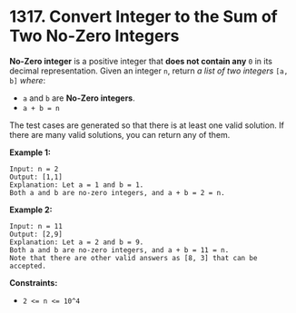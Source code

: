 # 1317. Convert Integer to the Sum of Two No-Zero Integers
**No-Zero integer** is a positive integer that **does not contain any** `0` in its decimal representation. Given an integer `n`, return *a list of two integers* `[a, b]` *where*:  
- `a` and `b` are **No-Zero integers**.  
- `a + b = n`

The test cases are generated so that there is at least one valid solution. If there are many valid solutions, you can return any of them.

**Example 1:**
```
Input: n = 2
Output: [1,1]
Explanation: Let a = 1 and b = 1.
Both a and b are no-zero integers, and a + b = 2 = n.
```

**Example 2:**
```
Input: n = 11
Output: [2,9]
Explanation: Let a = 2 and b = 9.
Both a and b are no-zero integers, and a + b = 11 = n.
Note that there are other valid answers as [8, 3] that can be accepted.
```

**Constraints:**
- `2 <= n <= 10^4`
